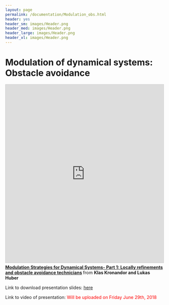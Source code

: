 ```yaml
---
layout: page
permalink: /documentation/Modulation_obs.html
header: yes
header_sm: images/Header.png
header_med: images/Header.png
header_large: images/Header.png
header_xl: images/Header.png
--- 
```

<h1>Modulation of dynamical systems: Obstacle avoidance</h1>

<iframe src="https://www.slideshare.net/LukasHuber12/slideshelf" width="760px" height="570px" frameborder="0" marginwidth="0" marginheight="0" scrolling="no" style="border:1px solid #CCC; border-width:1px; margin-bottom:5px; max-width: 100%;" allowfullscreen webkitallowfullscreen mozallowfullscreen></iframe> <div style="margin-bottom:5px"> <strong> <a href="https://www.slideshare.net/LukasHuber12/modulation-part-1-103247139" title="Modulation Strategies for Dynamical Systems- Part 1 " target="_blank">Modulation Strategies for Dynamical Systems- Part 1: Locally refinements and obstacle avoidance technicians</a> </strong> from <strong>Klas Kronandor and Lukas Huber </strong> </div>

<p> Link to download presentation slides:  <a href="https://github.com/epfl-lasa/RSS2018Tutorial/blob/master/Presentations/Modulation%20-%20Part_1.pptx">here</a> </p>

<p> Link to video of presentation: <font color="red"> Will be uploaded on Friday June 29th, 2018 </font> </p>
